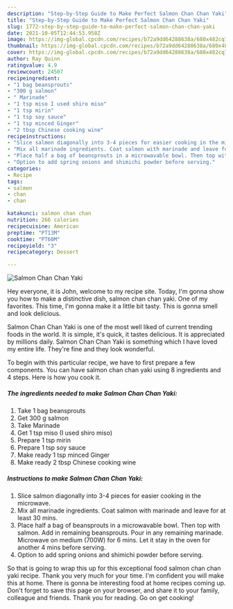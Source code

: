 ```yaml
---
description: "Step-by-Step Guide to Make Perfect Salmon Chan Chan Yaki"
title: "Step-by-Step Guide to Make Perfect Salmon Chan Chan Yaki"
slug: 1772-step-by-step-guide-to-make-perfect-salmon-chan-chan-yaki
date: 2021-10-05T12:44:53.958Z
image: https://img-global.cpcdn.com/recipes/b72a9dd64288638a/680x482cq70/salmon-chan-chan-yaki-recipe-main-photo.jpg
thumbnail: https://img-global.cpcdn.com/recipes/b72a9dd64288638a/680x482cq70/salmon-chan-chan-yaki-recipe-main-photo.jpg
cover: https://img-global.cpcdn.com/recipes/b72a9dd64288638a/680x482cq70/salmon-chan-chan-yaki-recipe-main-photo.jpg
author: Ray Quinn
ratingvalue: 4.9
reviewcount: 24507
recipeingredient:
- "1 bag beansprouts"
- "300 g salmon"
- " Marinade"
- "1 tsp miso I used shiro miso"
- "1 tsp mirin"
- "1 tsp soy sauce"
- "1 tsp minced Ginger"
- "2 tbsp Chinese cooking wine"
recipeinstructions:
- "Slice salmon diagonally into 3-4 pieces for easier cooking in the microwave."
- "Mix all marinade ingredients. Coat salmon with marinade and leave for at least 30 mins."
- "Place half a bag of beansprouts in a microwavable bowl. Then top with salmon. Add in remaining beansprouts. Pour in any remaining marinade. Microwave on medium (700W) for 6 mins. Let it stay in the oven for another 4 mins before serving."
- "Option to add spring onions and shimichi powder before serving."
categories:
- Recipe
tags:
- salmon
- chan
- chan

katakunci: salmon chan chan 
nutrition: 266 calories
recipecuisine: American
preptime: "PT13M"
cooktime: "PT60M"
recipeyield: "3"
recipecategory: Dessert

---
```



![Salmon Chan Chan Yaki](https://img-global.cpcdn.com/recipes/b72a9dd64288638a/680x482cq70/salmon-chan-chan-yaki-recipe-main-photo.jpg)

Hey everyone, it is John, welcome to my recipe site. Today, I'm gonna show you how to make a distinctive dish, salmon chan chan yaki. One of my favorites. This time, I'm gonna make it a little bit tasty. This is gonna smell and look delicious.



Salmon Chan Chan Yaki is one of the most well liked of current trending foods in the world. It is simple, it's quick, it tastes delicious. It is appreciated by millions daily. Salmon Chan Chan Yaki is something which I have loved my entire life. They're fine and they look wonderful.


To begin with this particular recipe, we have to first prepare a few components. You can have salmon chan chan yaki using 8 ingredients and 4 steps. Here is how you cook it.

<!--inarticleads1-->

##### The ingredients needed to make Salmon Chan Chan Yaki:

1. Take 1 bag beansprouts
1. Get 300 g salmon
1. Take  Marinade
1. Get 1 tsp miso (I used shiro miso)
1. Prepare 1 tsp mirin
1. Prepare 1 tsp soy sauce
1. Make ready 1 tsp minced Ginger
1. Make ready 2 tbsp Chinese cooking wine




<!--inarticleads2-->

##### Instructions to make Salmon Chan Chan Yaki:

1. Slice salmon diagonally into 3-4 pieces for easier cooking in the microwave.
1. Mix all marinade ingredients. Coat salmon with marinade and leave for at least 30 mins.
1. Place half a bag of beansprouts in a microwavable bowl. Then top with salmon. Add in remaining beansprouts. Pour in any remaining marinade. Microwave on medium (700W) for 6 mins. Let it stay in the oven for another 4 mins before serving.
1. Option to add spring onions and shimichi powder before serving.




So that is going to wrap this up for this exceptional food salmon chan chan yaki recipe. Thank you very much for your time. I'm confident you will make this at home. There is gonna be interesting food at home recipes coming up. Don't forget to save this page on your browser, and share it to your family, colleague and friends. Thank you for reading. Go on get cooking!
